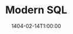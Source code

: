 ---
type: lecture
date: 1404-02-14T1:00:00
title: Modern SQL
tldr: "Output Control, Window Functions, Nested Queries, Lateral Join, and Common Table Expressions"
thumbnail: /static_files/thumbnails/17-Modern SQL.png
links: 
    - url: /static_files/slides/17-Modern SQL.pdf
      name: slides  
hide_from_announcments: true
---
